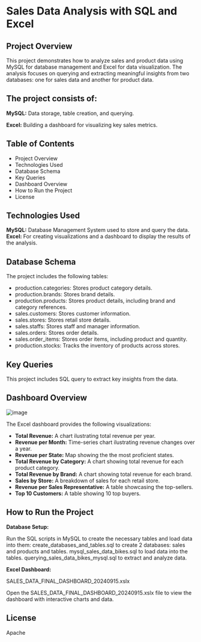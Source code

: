 # Sales Data Analysis with SQL and Excel

## Project Overview

This project demonstrates how to analyze sales and product data using MySQL for database management and Excel for data visualization. The analysis focuses on querying and extracting meaningful insights from two databases: one for sales data and another for product data.

## The project consists of:

**MySQL:** Data storage, table creation, and querying.

**Excel:** Building a dashboard for visualizing key sales metrics.

## Table of Contents

- Project Overview
- Technologies Used
- Database Schema
- Key Queries
- Dashboard Overview
- How to Run the Project
- License

## Technologies Used
**MySQL:** Database Management System used to store and query the data.
**Excel:** For creating visualizations and a dashboard to display the results of the analysis.

## Database Schema

The project includes the following tables:
- production.categories: Stores product category details.
- production.brands: Stores brand details.
- production.products: Stores product details, including brand and category references.
- sales.customers: Stores customer information.
- sales.stores: Stores retail store details.
- sales.staffs: Stores staff and manager information.
- sales.orders: Stores order details.
- sales.order_items: Stores order items, including product and quantity.
- production.stocks: Tracks the inventory of products across stores.

## Key Queries
This project includes SQL query to extract key insights from the data.

## Dashboard Overview

![image](https://github.com/user-attachments/assets/f570d929-556b-4f46-bb51-c57e672e3ed4)


The Excel dashboard provides the following visualizations:

- **Total Revenue:** A chart ilustrating total revenue per year.
- **Revenue per Month:** Time-series chart ilustrating revenue changes over a year.
- **Revenue per State:** Map showing the the most proficient states.
- **Total Revenue by Category:** A chart showing total revenue for each product category.
- **Total Revenue by Brand:** A chart showing total revenue for each brand.
- **Sales by Store:** A breakdown of sales for each retail store.
- **Revenue per Sales Representative:** A table showcasing the top-sellers.
- **Top 10 Customers:** A table showing 10 top buyers.


## How to Run the Project

**Database Setup:**

Run the SQL scripts in MySQL to create the necessary tables and load data into them:
create_databases_and_tables.sql to create 2 databases: sales and products and tables.
mysql_sales_data_bikes.sql to load data into the tables.
querying_sales_data_bikes_mysql.sql to extract and analyze data.

**Excel Dashboard:**

SALES_DATA_FINAL_DASHBOARD_20240915.xslx

Open the SALES_DATA_FINAL_DASHBOARD_20240915.xslx file to view the dashboard with interactive charts and data.

## License

Apache


